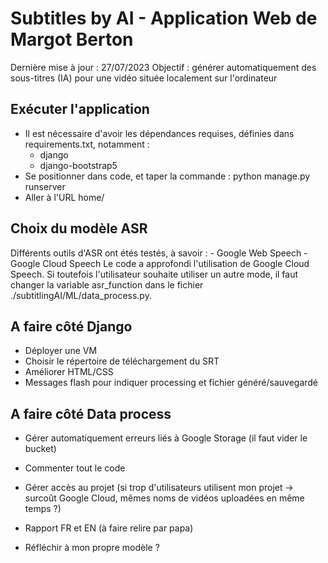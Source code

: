 # Subtitles by AI - Application Web de Margot Berton

Dernière mise à jour : 27/07/2023
Objectif : générer automatiquement des sous-titres (IA) pour une vidéo située localement sur l'ordinateur


## Exécuter l'application

* Il est nécessaire d'avoir les dépendances requises, définies dans requirements.txt, notamment :
	- django
	- django-bootstrap5
* Se positionner dans code, et taper la commande : python manage.py runserver
* Aller à l'URL home/


## Choix du modèle ASR

Différents outils d'ASR ont étés testés, à savoir :
	- Google Web Speech
	- Google Cloud Speech
Le code a approfondi l'utilisation de Google Cloud Speech. Si toutefois l'utilisateur souhaite utiliser un autre mode, il faut changer la variable asr_function dans le fichier ./subtitlingAI/ML/data_process.py.


## A faire côté Django
* Déployer une VM
* Choisir le répertoire de téléchargement du SRT
* Améliorer HTML/CSS
* Messages flash pour indiquer processing et fichier généré/sauvegardé

## A faire côté Data process
* Gérer automatiquement erreurs liés à Google Storage (il faut vider le bucket)

* Commenter tout le code
* Gérer accès au projet (si trop d'utilisateurs utilisent mon projet -> surcoût Google Cloud, mêmes noms de vidéos uploadées en même temps ?)
* Rapport FR et EN (à faire relire par papa)
* Réfléchir à mon propre modèle ?
